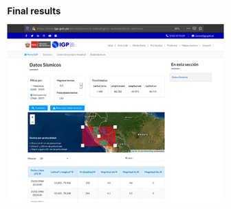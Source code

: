 
## Final results
![github-small](https://github.com/geanbaila/dev.igp.leaflet/blob/master/img1.png)